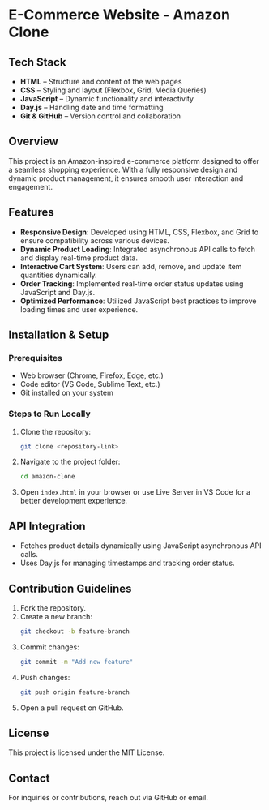 # E-Commerce Website - Amazon Clone

## Tech Stack
- **HTML** – Structure and content of the web pages
- **CSS** – Styling and layout (Flexbox, Grid, Media Queries)
- **JavaScript** – Dynamic functionality and interactivity
- **Day.js** – Handling date and time formatting
- **Git & GitHub** – Version control and collaboration

## Overview
This project is an Amazon-inspired e-commerce platform designed to offer a seamless shopping experience. With a fully responsive design and dynamic product management, it ensures smooth user interaction and engagement.

## Features
- **Responsive Design**: Developed using HTML, CSS, Flexbox, and Grid to ensure compatibility across various devices.
- **Dynamic Product Loading**: Integrated asynchronous API calls to fetch and display real-time product data.
- **Interactive Cart System**: Users can add, remove, and update item quantities dynamically.
- **Order Tracking**: Implemented real-time order status updates using JavaScript and Day.js.
- **Optimized Performance**: Utilized JavaScript best practices to improve loading times and user experience.

## Installation & Setup
### Prerequisites
- Web browser (Chrome, Firefox, Edge, etc.)
- Code editor (VS Code, Sublime Text, etc.)
- Git installed on your system

### Steps to Run Locally
1. Clone the repository:
   ```bash
   git clone <repository-link>
   ```
2. Navigate to the project folder:
   ```bash
   cd amazon-clone
   ```
3. Open `index.html` in your browser or use Live Server in VS Code for a better development experience.

## API Integration
- Fetches product details dynamically using JavaScript asynchronous API calls.
- Uses Day.js for managing timestamps and tracking order status.

## Contribution Guidelines
1. Fork the repository.
2. Create a new branch:
   ```bash
   git checkout -b feature-branch
   ```
3. Commit changes:
   ```bash
   git commit -m "Add new feature"
   ```
4. Push changes:
   ```bash
   git push origin feature-branch
   ```
5. Open a pull request on GitHub.

## License
This project is licensed under the MIT License.

## Contact
For inquiries or contributions, reach out via GitHub or email.

